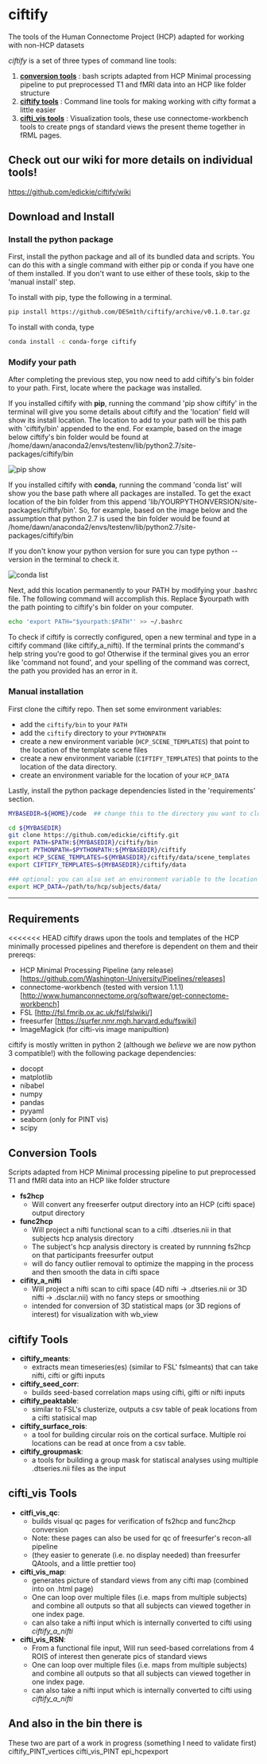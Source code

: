 # ciftify

The tools of the Human Connectome Project (HCP) adapted for working with non-HCP datasets

*ciftify* is a set of three types of command line tools:

1. [**conversion tools**](#conversiontools) : bash scripts adapted from HCP Minimal processing pipeline to put preprocessed T1 and fMRI data into an HCP like folder structure
2. [**ciftify tools**](#ciftifytools) : Command line tools for making working with cifty format a little easier
3. [**cifti_vis tools**](#cifti_vistools) : Visualization tools, these use connectome-workbench tools to create pngs of standard views the present theme together in fRML pages.

## Check out our wiki for more details on individual tools!
https://github.com/edickie/ciftify/wiki

## Download and Install

### Install the python package
First, install the python package and all of its bundled data and scripts. You
can do this with a single command with either pip or conda if you have one of
them installed. If you don't want to use either of these tools, skip to the
'manual install' step.

To install with pip, type the following in a terminal.
```sh
pip install https://github.com/DESm1th/ciftify/archive/v0.1.0.tar.gz
```

To install with conda, type
```sh
conda install -c conda-forge ciftify
```

### Modify your path
After completing the previous step, you now need to add ciftify's bin folder
to your path. First, locate where the package was installed.

If you installed ciftify with **pip**, running the command 'pip show ciftify' in
the terminal will give you some details about ciftify and the 'location' field
will show its install location. The location to add to your path will be this
path with 'ciftify/bin' appended to the end. For example, based on the image
below ciftify's bin folder would be found at
/home/dawn/anaconda2/envs/testenv/lib/python2.7/site-packages/ciftify/bin

![pip show](imgs/pip_show.png)

If you installed ciftify with **conda**, running the command 'conda list' will
show you the base path where all packages are installed. To get the exact
location of the bin folder from this append
'lib/YOURPYTHONVERSION/site-packages/ciftify/bin'. So, for example, based on the
image below and the assumption that python 2.7 is used the bin folder would be
found at /home/dawn/anaconda2/envs/testenv/lib/python2.7/site-packages/ciftify/bin

If you don't know your python version for sure you can type python --version
in the terminal to check it.

![conda list](imgs/conda_list.png)

Next, add this location permanently to your PATH by modifying your .bashrc file.
The following command will accomplish this. Replace $yourpath with the path
pointing to ciftify's bin folder on your computer.

```sh
echo 'export PATH="$yourpath:$PATH"' >> ~/.bashrc
```

To check if ciftify is correctly configured, open a new terminal and type in a
ciftify command (like ciftify_a_nifti). If the terminal prints the command's
help string you're good to go! Otherwise if the terminal gives you an error
like 'command not found', and your spelling of the command was correct, the path
you provided has an error in it.

### Manual installation
First clone the ciftify repo. Then set some environment variables:
+ add the `ciftify/bin` to your `PATH`
+ add the `ciftify` directory to your `PYTHONPATH`
+ create a new environment variable (`HCP_SCENE_TEMPLATES`) that point to the location of the template scene files
+ create a new environment variable (`CIFTIFY_TEMPLATES`) that points to the location of the data directory.
+ create an environment variable for the location of your `HCP_DATA`

Lastly, install the python package dependencies listed in the 'requirements'
section.

```sh
MYBASEDIR=${HOME}/code  ## change this to the directory you want to clone/download the ciftify code into

cd ${MYBASEDIR}
git clone https://github.com/edickie/ciftify.git
export PATH=$PATH:${MYBASEDIR}/ciftify/bin
export PYTHONPATH=$PYTHONPATH:${MYBASEDIR}/ciftify
export HCP_SCENE_TEMPLATES=${MYBASEDIR}/ciftify/data/scene_templates
export CIFTIFY_TEMPLATES=${MYBASEDIR}/ciftify/data

### optional: you can also set an environment variable to the location of your data
export HCP_DATA=/path/to/hcp/subjects/data/
```

---

## Requirements

<<<<<<< HEAD
ciftify draws upon the tools and templates of the HCP minimally processed pipelines and therefore is dependent on them and their prereqs:
+ HCP Minimal Processing Pipeline (any release) [https://github.com/Washington-University/Pipelines/releases]
+ connectome-workbench (tested with version 1.1.1) [http://www.humanconnectome.org/software/get-connectome-workbench]
+ FSL [http://fsl.fmrib.ox.ac.uk/fsl/fslwiki/]
+ freesurfer [https://surfer.nmr.mgh.harvard.edu/fswiki]
+ ImageMagick (for cifti-vis image manipultion)

ciftify is mostly written in python 2 (although we *believe* we are now python 3 compatible!) with the following package dependencies:

+ docopt
+ matplotlib
+ nibabel
+ numpy
+ pandas
+ pyyaml
+ seaborn (only for PINT vis)
+ scipy

## Conversion Tools

Scripts adapted from HCP Minimal processing pipeline to put preprocessed T1 and fMRI data into an HCP like folder structure

+ **fs2hcp**
  + Will convert any freeserfer output directory into an HCP (cifti space) output directory
+ **func2hcp**
  + Will project a nifti functional scan to a cifti .dtseries.nii in that subjects hcp analysis directory
  + The subject's hcp analysis directory is created by runnning fs2hcp on that participants freesurfer output
  + will do fancy outlier removal to optimize the mapping in the process and then smooth the data in cifti space
+ **cifity_a_nifti**
  +  Will project a nifti scan to cifti space (4D nifti -> .dtseries.nii or 3D nifti -> .dsclar.nii) with no fancy steps or smoothing
  +  intended for conversion of 3D statistical maps (or 3D regions of interest) for visualization with wb_view

## ciftify Tools

+ **ciftify_meants**:
  + extracts mean timeseries(es) (similar to FSL' fslmeants) that can take nifti, cifti or gifti inputs
+ **ciftify_seed_corr**:
  + builds seed-based correlation maps using cifti, gifti or nifti inputs  
+ **ciftify_peaktable**:
  + similar to FSL's clusterize, outputs a csv table of peak locations from a cifti statisical map
+ **ciftify_surface_rois**:
  + a tool for building circular rois on the cortical surface. Multiple roi locations can be read at once from a csv table.
+ **ciftify_groupmask**:
  + a tools for building a group mask for statiscal analyses using multiple .dtseries.nii files as the input

## cifti_vis Tools
+ **citfi_vis_qc**:
  + builds visual qc pages for verification of fs2hcp and func2hcp conversion
  + Note: these pages can also be used for qc of freesurfer's recon-all pipeline
  + (they easier to generate (i.e. no display needed) than freesurfer QAtools, and a little prettier too)
+ **cifti_vis_map**:
  +  generates picture of standard views from any cifti map (combined into on .html page)
  +  One can loop over multiple files (i.e. maps from multiple subjects) and combine all outputs so that all subjects can viewed together in one index page.
  +  can also take a nifti input which is internally converted to cifti using *ciftify_a_nifti*
+ **cifti_vis_RSN**:
  +  From a functional file input, Will run seed-based correlations  from 4 ROIS of interest then generate pics of standard views
  +  One can loop over multiple files (i.e. maps from multiple subjects) and combine all outputs so that all subjects can viewed together in one index page.
  +  can also take a nifti input which is internally converted to cifti using *ciftify_a_nifti*

## And also in the bin there is

These two are part of a work in progress (something I need to validate first)
ciftify_PINT_vertices
cifti_vis_PINT
epi_hcpexport
